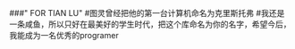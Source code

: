 ###" FOR TIAN LU"
#图灵曾经把他的第一台计算机命名为克里斯托弗
#我还是一条咸鱼，所以只好在最美好的学生时代，把这个库命名为你的名字，希望今后，我能成为一名优秀的programer
